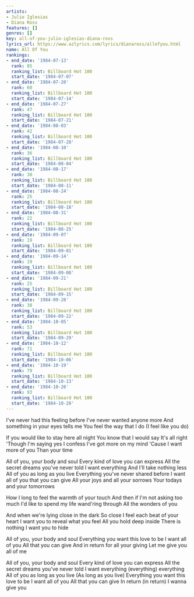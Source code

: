 ```yaml
---
artists:
- Julio Iglesias
- Diana Ross
features: []
genres: []
key: all-of-you-julio-iglesias-diana-ross
lyrics_url: https://www.azlyrics.com/lyrics/dianaross/allofyou.html
name: All Of You
rankings:
- end_date: '1984-07-13'
  rank: 85
  ranking_list: Billboard Hot 100
  start_date: '1984-07-07'
- end_date: '1984-07-20'
  rank: 60
  ranking_list: Billboard Hot 100
  start_date: '1984-07-14'
- end_date: '1984-07-27'
  rank: 47
  ranking_list: Billboard Hot 100
  start_date: '1984-07-21'
- end_date: '1984-08-03'
  rank: 42
  ranking_list: Billboard Hot 100
  start_date: '1984-07-28'
- end_date: '1984-08-10'
  rank: 36
  ranking_list: Billboard Hot 100
  start_date: '1984-08-04'
- end_date: '1984-08-17'
  rank: 30
  ranking_list: Billboard Hot 100
  start_date: '1984-08-11'
- end_date: '1984-08-24'
  rank: 25
  ranking_list: Billboard Hot 100
  start_date: '1984-08-18'
- end_date: '1984-08-31'
  rank: 22
  ranking_list: Billboard Hot 100
  start_date: '1984-08-25'
- end_date: '1984-09-07'
  rank: 19
  ranking_list: Billboard Hot 100
  start_date: '1984-09-01'
- end_date: '1984-09-14'
  rank: 19
  ranking_list: Billboard Hot 100
  start_date: '1984-09-08'
- end_date: '1984-09-21'
  rank: 25
  ranking_list: Billboard Hot 100
  start_date: '1984-09-15'
- end_date: '1984-09-28'
  rank: 38
  ranking_list: Billboard Hot 100
  start_date: '1984-09-22'
- end_date: '1984-10-05'
  rank: 53
  ranking_list: Billboard Hot 100
  start_date: '1984-09-29'
- end_date: '1984-10-12'
  rank: 71
  ranking_list: Billboard Hot 100
  start_date: '1984-10-06'
- end_date: '1984-10-19'
  rank: 79
  ranking_list: Billboard Hot 100
  start_date: '1984-10-13'
- end_date: '1984-10-26'
  rank: 93
  ranking_list: Billboard Hot 100
  start_date: '1984-10-20'
---
```


I've never had this feeling before
I've never wanted anyone more
And something in your eyes tells me
You feel the way that I do
(I feel like you do)

If you would like to stay here all night
You know that I would say
It's all right
'Though I'm saying yes
I confess
I've got more on my mind
'Cause I want more of you
Than your time

All of you, your body and soul
Every kind of love you can express
All the secret dreams you've never told
I want everything
And I'll take nothing less
All of you as long as you live
Everything you've never shared before
I want all of you that you can give
All your joys and all your sorrows
Your todays and your tomorrows

How I long to feel the warmth of your touch
And then if I'm not asking too much
I'd like to spend my life wand'ring through
All the wonders of you

And when we're lying close in the dark
So close I feel each beat of your heart
I want you to reveal what you feel
All you hold deep inside
There is nothing I want you to hide

All of you, your body and soul
Everything you want this love to be
I want all of you
All that you can give
And in return for all your giving
Let me give you all of me

All of you, your body and soul
Every kind of love you can express
All the secret dreams you've never told
I want everything (everything) everything
All of you as long as you live
(As long as you live)
Everything you want this love to be
I want all of you
All that you can give
In return (in return) I wanna give you



